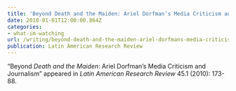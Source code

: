 ```yaml
---
title: 'Beyond Death and the Maiden: Ariel Dorfman’s Media Criticism and Journalism'
date: 2010-01-01T12:00:00.864Z
categories: 
- what-im-watching
url: /writing/beyond-death-and-the-maiden-ariel-dorfmans-media-criticism-and-journalism/
publication: Latin American Research Review
---
```

“Beyond <em>Death and the Maiden</em>: Ariel Dorfman’s Media Criticism and Journalism” appeared in <em>Latin American Research Review</em> 45.1 (2010): 173-88.
